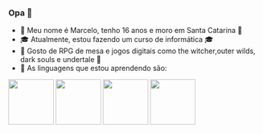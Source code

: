 ### Opa 👋


<!--**MarceloFranMar/MarceloFranMar** is a ✨ _special_ ✨ repository because its `README.md` (this file) appears on your GitHub profile.

Here are some ideas to get you started: -->

- :busts_in_silhouette: Meu nome é Marcelo, tenho 16 anos e moro em Santa Catarina :busts_in_silhouette:
- :mortar_board: Atualmente, estou fazendo um curso de informática :mortar_board:
- :space_invader: Gosto de RPG de mesa e jogos digitais como the witcher,outer wilds, dark souls e undertale :space_invader:
- :milky_way: As linguagens que estou aprendendo são:
  
<img src="https://cdn.jsdelivr.net/gh/devicons/devicon/icons/python/python-original-wordmark.svg" width="90" height="90" /> <img src="https://cdn.jsdelivr.net/gh/devicons/devicon/icons/java/java-original-wordmark.svg" width="90" height="90" /> <img src="https://cdn.jsdelivr.net/gh/devicons/devicon/icons/php/php-original.svg" width="90" height="90" /> <img src="https://cdn.jsdelivr.net/gh/devicons/devicon/icons/html5/html5-original-wordmark.svg" width="90" height="90" />


          
